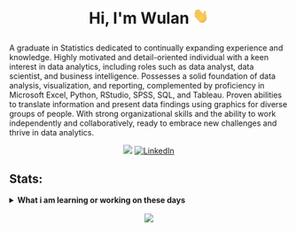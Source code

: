 # <p align=center> Hi, I'm Wulan <img src='https://github.com/elhakimyasya/elhakimyasya/blob/master/assets/Hi.gif' width='29' height='29'/>
A graduate in Statistics dedicated to continually expanding experience and knowledge. Highly motivated and detail-oriented individual with a keen interest in data analytics, including roles such as data analyst, data scientist, and business intelligence. Possesses a solid foundation of data analysis, visualization, and reporting, complemented by proficiency in Microsoft Excel, Python, RStudio, SPSS, SQL, and Tableau. Proven abilities to translate information and present data findings using graphics for diverse groups of people. With strong organizational skills and the ability to work independently and collaboratively, ready to embrace new challenges and thrive in data analytics.

 <p align=center>
 <a href="mailto:wulan391@sci.ui.ac.id" target="_blank"><img src="https://img.shields.io/badge/Gmail-D14836?&style=for-the-badge&logo=gmail&logoColor=white"/></a>   
  <a href="https://www.linkedin.com/in/fitriadwi/" target="_blank"><img alt="LinkedIn" src="https://img.shields.io/badge/Linkedln-%230077B5.svg?&style=for-the-badge&logo=linkedin&logoColor=white" /></a>    
</p>

## Stats:
<details>
 <summary><strong>What i am learning or working on these days</strong></summary>
   - 🔭 I'm currently working on several independent projects. </br>
   - 🌱 I’m currently learning Google Tag Manager and Google Analytics 4. </br>
</details>
    <p align=center>
  <a href="#" title="Stats">
    <img height=175 align="center" src="https://github-readme-stats.vercel.app/api?username=fitria-dwi&show_icons=true&theme=gotham">
  </a>
</p>
